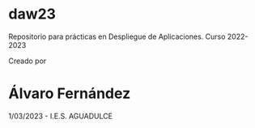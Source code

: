 # daw23
Repositorio para prácticas en Despliegue de Aplicaciones. Curso 2022-2023

Creado por
# Álvaro Fernández
1/03/2023 - I.E.S. AGUADULCE
